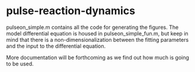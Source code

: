 # pulse-reaction-dynamics

pulseon_simple.m contains all the code for generating the figures.  The model differential equation is housed in pulseon_simple_fun.m, 
but keep in mind that there is a non-dimensionalization between the fitting parameters and the input to the differential equation.

More documentation will be forthcoming as we find out how much is going to be used.
